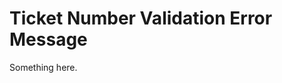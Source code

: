 [title]: # (Ticket Number Validation Error Message)
[tags]: # (XXX)
[priority]: # (6142)
# Ticket Number Validation Error Message
Something here.
